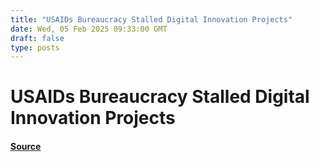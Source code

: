 ```yaml
---
title: "USAIDs Bureaucracy Stalled Digital Innovation Projects"
date: Wed, 05 Feb 2025 09:33:00 GMT
draft: false
type: posts
---
```

# USAIDs Bureaucracy Stalled Digital Innovation Projects









#### [Source](https://hackernoon.com/usaids-bureaucracy-stalled-digital-innovation-projects?source=rss)

